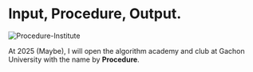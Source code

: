 # Input, Procedure, Output.

![Procedure-Institute](https://github.com/Procedure-Institute/.github/assets/84794782/2b21f3a1-95bb-4766-9283-b38ac24ec035)

At 2025 (Maybe), I will open the algorithm academy and club at Gachon University with the name by **Procedure**.
